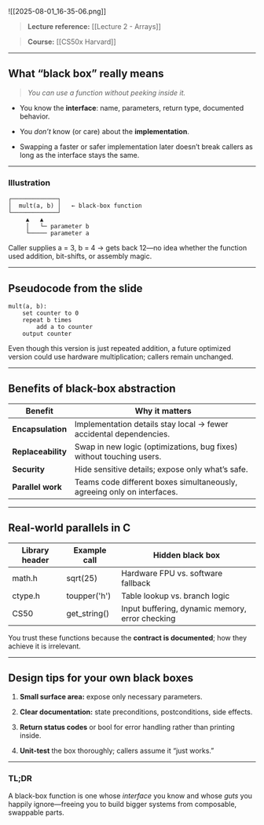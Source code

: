![[2025-08-01_16-35-06.png]]

  

> **Lecture reference:** [[Lecture 2 - Arrays]]

> **Course:** [[CS50x Harvard]]

---

## **What “black box” really means**

  

> _You can use a function without peeking inside it._

  

- You know the **interface**: name, parameters, return type, documented behavior.
    
- You _don’t_ know (or care) about the **implementation**.
    
- Swapping a faster or safer implementation later doesn’t break callers as long as the interface stays the same.
    

---

### **Illustration**

```
┌─────────────┐
│  mult(a, b) │   ← black-box function
└─────────────┘
     ▲   ▲
     │   └─ parameter b
     └───── parameter a
```

Caller supplies a = 3, b = 4 → gets back 12—no idea whether the function used addition, bit-shifts, or assembly magic.

---

## **Pseudocode from the slide**

```
mult(a, b):
    set counter to 0
    repeat b times
        add a to counter
    output counter
```

Even though this version is just repeated addition, a future optimized version could use hardware multiplication; callers remain unchanged.

---

## **Benefits of black-box abstraction**

|**Benefit**|**Why it matters**|
|---|---|
|**Encapsulation**|Implementation details stay local → fewer accidental dependencies.|
|**Replaceability**|Swap in new logic (optimizations, bug fixes) without touching users.|
|**Security**|Hide sensitive details; expose only what’s safe.|
|**Parallel work**|Teams code different boxes simultaneously, agreeing only on interfaces.|

---

## **Real-world parallels in C**

|**Library header**|**Example call**|**Hidden black box**|
|---|---|---|
|math.h|sqrt(25)|Hardware FPU vs. software fallback|
|ctype.h|toupper('h')|Table lookup vs. branch logic|
|CS50|get_string()|Input buffering, dynamic memory, error checking|

You trust these functions because the **contract is documented**; how they achieve it is irrelevant.

---

## **Design tips for your own black boxes**

1. **Small surface area:** expose only necessary parameters.
    
2. **Clear documentation:** state preconditions, postconditions, side effects.
    
3. **Return status codes** or bool for error handling rather than printing inside.
    
4. **Unit-test** the box thoroughly; callers assume it “just works.”
    

---

### **TL;DR**  

A black-box function is one whose _interface_ you know and whose _guts_ you happily ignore—freeing you to build bigger systems from composable, swappable parts.